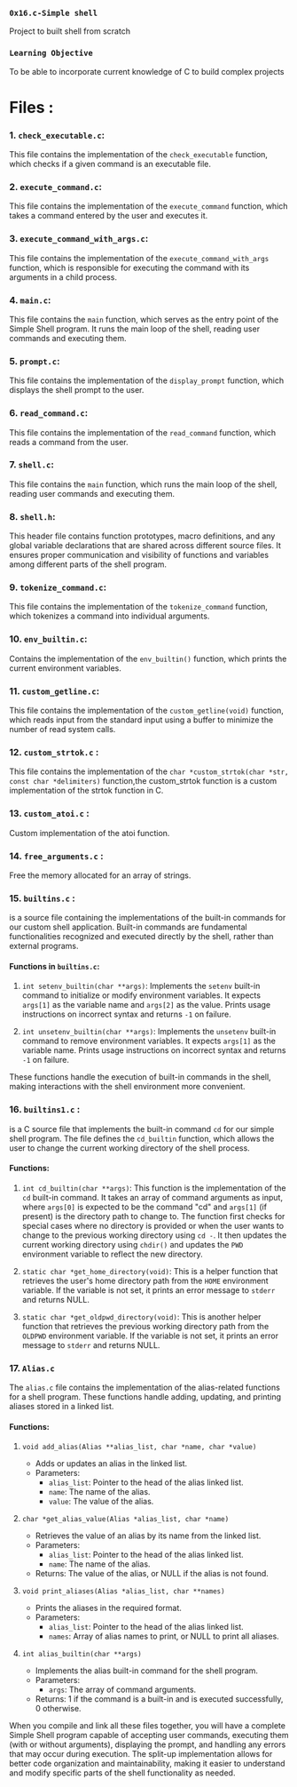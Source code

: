 ### `0x16.c-Simple shell`
Project to built shell from scratch

### `Learning Objective`
To be able to incorporate current knowledge of C to build complex projects


# Files : #

### 1. `check_executable.c`:
This file contains the implementation of the `check_executable` function, which checks if a given command is an executable file.

### 2. `execute_command.c`:
This file contains the implementation of the `execute_command` function, which takes a command entered by the user and executes it.

### 3. `execute_command_with_args.c`:
This file contains the implementation of the `execute_command_with_args` function, which is responsible for executing the command with its arguments in a child process.

### 4. `main.c`:
This file contains the `main` function, which serves as the entry point of the Simple Shell program. It runs the main loop of the shell, reading user commands and executing them.

### 5. `prompt.c`:
This file contains the implementation of the `display_prompt` function, which displays the shell prompt to the user.

### 6. `read_command.c`:
This file contains the implementation of the `read_command` function, which reads a command from the user.

### 7. `shell.c`:
This file contains the `main` function, which runs the main loop of the shell, reading user commands and executing them.

### 8. `shell.h`:
This header file contains function prototypes, macro definitions, and any global variable declarations that are shared across different source files. It ensures proper communication and visibility of functions and variables among different parts of the shell program.

### 9. `tokenize_command.c`:
This file contains the implementation of the `tokenize_command` function, which tokenizes a command into individual arguments.

### 10. `env_builtin.c`:
Contains the implementation of the `env_builtin()` function, which prints the current environment variables.

### 11. `custom_getline.c`:
This file contains the implementation of the `custom_getline(void)` function, which reads input from the standard input using a buffer to minimize the number of read system calls.

### 12. `custom_strtok.c` :
This file contains the implementation of the `char *custom_strtok(char *str, const char *delimiters)` function,the custom_strtok function is a custom implementation of the strtok function in C.

### 13. `custom_atoi.c` :
Custom implementation of the atoi function.

### 14. `free_arguments.c` :
Free the memory allocated for an array of strings.

### 15. `builtins.c` :
is a source file containing the implementations of the built-in commands for our custom shell application. Built-in commands are fundamental functionalities recognized and executed directly by the shell, rather than external programs.

#### Functions in `builtins.c`:

1. `int setenv_builtin(char **args)`: Implements the `setenv` built-in command to initialize or modify environment variables. It expects `args[1]` as the variable name and `args[2]` as the value. Prints usage instructions on incorrect syntax and returns `-1` on failure.

2. `int unsetenv_builtin(char **args)`: Implements the `unsetenv` built-in command to remove environment variables. It expects `args[1]` as the variable name. Prints usage instructions on incorrect syntax and returns `-1` on failure.

These functions handle the execution of built-in commands in the shell, making interactions with the shell environment more convenient.

### 16. `builtins1.c` :
is a C source file that implements the built-in command `cd` for our simple shell program. The file defines the `cd_builtin` function, which allows the user to change the current working directory of the shell process.

#### Functions:

1. `int cd_builtin(char **args)`: This function is the implementation of the `cd` built-in command. It takes an array of command arguments as input, where `args[0]` is expected to be the command "cd" and `args[1]` (if present) is the directory path to change to. The function first checks for special cases where no directory is provided or when the user wants to change to the previous working directory using `cd -`. It then updates the current working directory using `chdir()` and updates the `PWD` environment variable to reflect the new directory.

2. `static char *get_home_directory(void)`: This is a helper function that retrieves the user's home directory path from the `HOME` environment variable. If the variable is not set, it prints an error message to `stderr` and returns NULL.

3. `static char *get_oldpwd_directory(void)`: This is another helper function that retrieves the previous working directory path from the `OLDPWD` environment variable. If the variable is not set, it prints an error message to `stderr` and returns NULL.

### 17. `Alias.c`

The `alias.c` file contains the implementation of the alias-related functions for a shell program. These functions handle adding, updating, and printing aliases stored in a linked list.

#### Functions:

1. `void add_alias(Alias **alias_list, char *name, char *value)`
   - Adds or updates an alias in the linked list.
   - Parameters:
     - `alias_list`: Pointer to the head of the alias linked list.
     - `name`: The name of the alias.
     - `value`: The value of the alias.

2. `char *get_alias_value(Alias *alias_list, char *name)`
   - Retrieves the value of an alias by its name from the linked list.
   - Parameters:
     - `alias_list`: Pointer to the head of the alias linked list.
     - `name`: The name of the alias.
   - Returns: The value of the alias, or NULL if the alias is not found.

3. `void print_aliases(Alias *alias_list, char **names)`
   - Prints the aliases in the required format.
   - Parameters:
     - `alias_list`: Pointer to the head of the alias linked list.
     - `names`: Array of alias names to print, or NULL to print all aliases.

4. `int alias_builtin(char **args)`
   - Implements the alias built-in command for the shell program.
   - Parameters:
     - `args`: The array of command arguments.
   - Returns: 1 if the command is a built-in and is executed successfully, 0 otherwise.

When you compile and link all these files together, you will have a complete Simple Shell program capable of accepting user commands, executing them (with or without arguments), displaying the prompt, and handling any errors that may occur during execution. The split-up implementation allows for better code organization and maintainability, making it easier to understand and modify specific parts of the shell functionality as needed.
